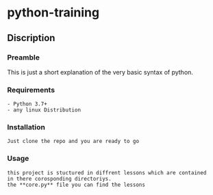 # python-training

## Discription

### Preamble

  This is just a short explanation of the very basic syntax of python.

### Requirements

    - Python 3.7+
    - any linux Distribution

### Installation

    Just clone the repo and you are ready to go

### Usage

    this project is stuctured in diffrent lessons which are contained
    in there corosponding directoriys.
    the **core.py** file you can find the lessons
